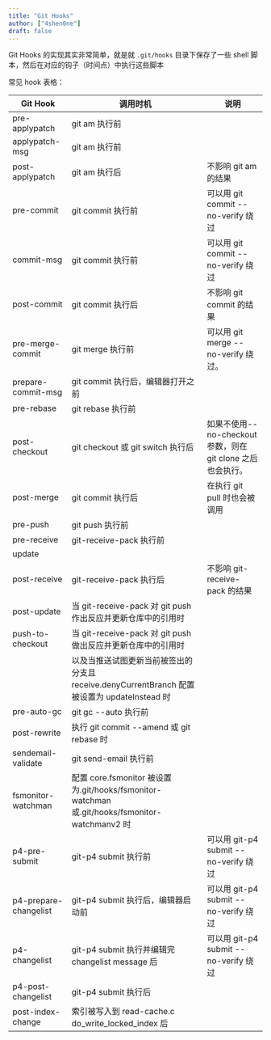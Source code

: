 ```yaml
---
title: "Git Hooks"
author: ["4shen0ne"]
draft: false
---
```


Git Hooks 的实现其实非常简单，就是就 `.git/hooks` 目录下保存了一些 shell 脚本，然后在对应的钩子（时间点）中执行这些脚本

常见 hook 表格：

| Git Hook              | 调用时机                                                                               | 说明                                       |
|-----------------------|------------------------------------------------------------------------------------|------------------------------------------|
| pre-applypatch        | git am 执行前                                                                          |                                            |
| applypatch-msg        | git am 执行前                                                                          |                                            |
| post-applypatch       | git am 执行后                                                                          | 不影响 git am 的结果                       |
| pre-commit            | git commit 执行前                                                                      | 可以用 git commit --no-verify 绕过         |
| commit-msg            | git commit 执行前                                                                      | 可以用 git commit --no-verify 绕过         |
| post-commit           | git commit 执行后                                                                      | 不影响 git commit 的结果                   |
| pre-merge-commit      | git merge 执行前                                                                       | 可以用 git merge --no-verify 绕过。        |
| prepare-commit-msg    | git commit 执行后，编辑器打开之前                                                      |                                            |
| pre-rebase            | git rebase 执行前                                                                      |                                            |
| post-checkout         | git checkout 或 git switch 执行后                                                      | 如果不使用--no-checkout 参数，则在 git clone 之后也会执行。 |
| post-merge            | git commit 执行后                                                                      | 在执行 git pull 时也会被调用               |
| pre-push              | git push 执行前                                                                        |                                            |
| pre-receive           | git-receive-pack 执行前                                                                |                                            |
| update                |                                                                                        |                                            |
| post-receive          | git-receive-pack 执行后                                                                | 不影响 git-receive-pack 的结果             |
| post-update           | 当 git-receive-pack 对 git push 作出反应并更新仓库中的引用时                           |                                            |
| push-to-checkout      | 当 git-receive-pack 对 git push 做出反应并更新仓库中的引用时                           |                                            |
|                       | 以及当推送试图更新当前被签出的分支且 receive.denyCurrentBranch 配置被设置为 updateInstead 时 |                                            |
| pre-auto-gc           | git gc --auto 执行前                                                                   |                                            |
| post-rewrite          | 执行 git commit --amend 或 git rebase 时                                               |                                            |
| sendemail-validate    | git send-email 执行前                                                                  |                                            |
| fsmonitor-watchman    | 配置 core.fsmonitor 被设置为.git/hooks/fsmonitor-watchman 或.git/hooks/fsmonitor-watchmanv2 时 |                                            |
| p4-pre-submit         | git-p4 submit 执行前                                                                   | 可以用 git-p4 submit --no-verify 绕过      |
| p4-prepare-changelist | git-p4 submit 执行后，编辑器启动前                                                     | 可以用 git-p4 submit --no-verify 绕过      |
| p4-changelist         | git-p4 submit 执行并编辑完 changelist message 后                                       | 可以用 git-p4 submit --no-verify 绕过      |
| p4-post-changelist    | git-p4 submit 执行后                                                                   |                                            |
| post-index-change     | 索引被写入到 read-cache.c do_write_locked_index 后                                     |                                            |
